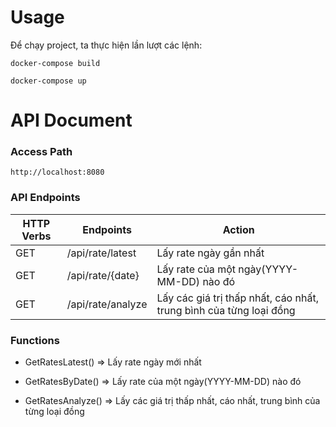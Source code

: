 # Usage

Để chạy project, ta thực hiện lần lượt các lệnh:

```
docker-compose build

docker-compose up 
```


# API Document

### Access Path

```
http://localhost:8080
```


### API Endpoints

| HTTP Verbs | Endpoints | Action |
| --- | --- | --- |
| GET | /api/rate/latest | Lấy rate ngày gần nhất |
| GET | /api/rate/{date} | Lấy rate của một ngày(YYYY-MM-DD) nào đó |
| GET | /api/rate/analyze | Lấy các giá trị thấp nhất, cáo nhất, trung bình của từng loại đồng |



### Functions 

- GetRatesLatest() => Lấy rate ngày mới nhất

- GetRatesByDate() => Lấy rate của một ngày(YYYY-MM-DD) nào đó

- GetRatesAnalyze() => Lấy các giá trị thấp nhất, cáo nhất, trung bình của từng loại đồng
